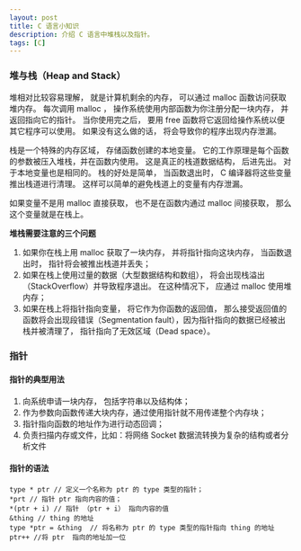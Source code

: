 ```yaml
---
layout: post
title: C 语言小知识
description: 介绍 C 语言中堆栈以及指针。
tags: [C]
---
```


### 堆与栈（Heap and Stack）

堆相对比较容易理解， 就是计算机剩余的内存， 可以通过 malloc 函数访问获取堆内存。 每次调用 malloc ， 操作系统使用内部函数为你注册分配一块内存， 并返回指向它的指针。 当你使用完之后， 要用 free 函数将它返回给操作系统以便其它程序可以使用。 如果没有这么做的话， 将会导致你的程序出现内存泄漏。

栈是一个特殊的内存区域， 存储函数创建的本地变量。 它的工作原理是每个函数的参数被压入堆栈，并在函数内使用。 这是真正的栈道数据结构， 后进先出。  对于本地变量也是相同的。 栈的好处是简单， 当函数退出时， C 编译器将这些变量推出栈道进行清理。 这样可以简单的避免栈道上的变量有内存泄漏。

如果变量不是用 malloc 直接获取， 也不是在函数内通过 malloc 间接获取， 那么这个变量就是在栈上。

**堆栈需要注意的三个问题**

1. 如果你在栈上用 malloc 获取了一块内存，  并将指针指向这块内存，  当函数退出时， 指针将会被推出栈道并丢失；
2. 如果在栈上使用过量的数据（大型数据结构和数组）， 将会出现栈溢出（StackOverflow）并导致程序退出。 在这种情况下， 应通过 malloc 使用堆内存；
3. 如果在栈上将指针指向变量， 将它作为你函数的返回值， 那么接受返回值的函数将会出现段错误（Segmentation fault），因为指针指向的数据已经被出栈并被清理了， 指针指向了无效区域（Dead space）。

### 指针

#### 指针的典型用法

1. 向系统申请一块内存， 包括字符串以及结构体；
2. 作为参数向函数传递大块内存，通过使用指针就不用传递整个内存块；
3. 指针指向函数的地址作为进行动态回调；
4. 负责扫描内存或文件，比如：将网络 Socket 数据流转换为复杂的结构或者分析文件

#### 指针的语法

	type * ptr // 定义一个名称为 ptr 的 type 类型的指针；
	*prt // 指针 ptr 指向内容的值；
	*(ptr + i) // 指针 （ptr + i） 指向内容的值
	&thing // thing 的地址
	type *ptr = &thing  // 将名称为 ptr 的 type 类型的指针指向 thing 的地址
	ptr++ //将 ptr  指向的地址加一位
